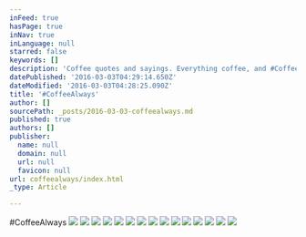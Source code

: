 ```yaml
---
inFeed: true
hasPage: true
inNav: true
inLanguage: null
starred: false
keywords: []
description: 'Coffee quotes and sayings. Everything coffee, and #CoffeeAlways'
datePublished: '2016-03-03T04:29:14.650Z'
dateModified: '2016-03-03T04:28:25.090Z'
title: '#CoffeeAlways'
author: []
sourcePath: _posts/2016-03-03-coffeealways.md
published: true
authors: []
publisher:
  name: null
  domain: null
  url: null
  favicon: null
url: coffeealways/index.html
_type: Article

---
```

\#CoffeeAlways
![](https://the-grid-user-content.s3-us-west-2.amazonaws.com/d62d606b-7389-410a-bffc-4d2eab5dd73d.jpg)
![](https://the-grid-user-content.s3-us-west-2.amazonaws.com/d609f314-7e9a-4c1e-adf3-6689ab0b9e88.jpg)
![](https://the-grid-user-content.s3-us-west-2.amazonaws.com/95a5a5d3-7679-41dd-a7ad-1d5db1e3c3ed.jpg)
![](https://the-grid-user-content.s3-us-west-2.amazonaws.com/aef7936b-081d-4a89-b1d6-742ab0c512ff.jpg)
![](https://the-grid-user-content.s3-us-west-2.amazonaws.com/3ffcf968-41dd-4590-a458-7b74ac4a2475.jpg)
![](https://the-grid-user-content.s3-us-west-2.amazonaws.com/1a8885a6-dc76-46be-ad85-078e86b6d9c3.jpg)
![](https://the-grid-user-content.s3-us-west-2.amazonaws.com/347df3cb-ff44-48b6-9995-50c2b11fa61b.jpg)
![](https://the-grid-user-content.s3-us-west-2.amazonaws.com/a700bc01-e3b2-4980-bca8-c1574c978ad0.jpg)
![](https://the-grid-user-content.s3-us-west-2.amazonaws.com/e903791f-3ba0-474d-849f-e3fe762865b5.jpg)
![](https://the-grid-user-content.s3-us-west-2.amazonaws.com/7b3b0b00-d8e4-4231-929f-92a2a1756184.jpg)
![](https://the-grid-user-content.s3-us-west-2.amazonaws.com/6c60cad1-42e2-45c6-bb8b-e6b252127ddc.jpg)
![](https://the-grid-user-content.s3-us-west-2.amazonaws.com/48487740-d126-4f0d-a7f6-4709a0a59290.jpg)
![](https://the-grid-user-content.s3-us-west-2.amazonaws.com/71ef0d8d-8905-417a-8256-dd019634c4b3.jpg)
![](https://the-grid-user-content.s3-us-west-2.amazonaws.com/2d8fc592-f5a6-4b7d-a1c6-b3d0b4083bc9.jpg)
![](https://the-grid-user-content.s3-us-west-2.amazonaws.com/61e25a6b-fbb3-4a8a-9e81-0522e78e8d28.jpg)